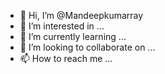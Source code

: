 - 👋 Hi, I’m @Mandeepkumarray
- 👀 I’m interested in ...
- 🌱 I’m currently learning ...
- 💞️ I’m looking to collaborate on ...
- 📫 How to reach me ...

<!---
Mandeepkumarray/Mandeepkumarray is a ✨ special ✨ repository because its `README.md` (this file) appears on your GitHub profile.
You can click the Preview link to take a look at your changes.
--->
